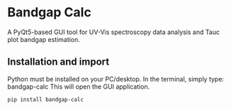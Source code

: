 # Bandgap Calc

A PyQt5-based GUI tool for UV-Vis spectroscopy data analysis and Tauc plot bandgap estimation.

## Installation and import

Python must be installed on your PC/desktop.
In the terminal, simply type: bandgap-calc
This will open the GUI application.


```bash
pip install bandgap-calc

